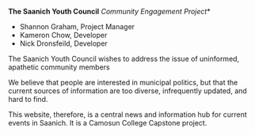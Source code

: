 **The Saanich Youth Council**
*Community Engagement Project**

- Shannon Graham, Project Manager
- Kameron Chow, Developer
- Nick Dronsfeild, Developer

The Saanich Youth Council wishes to address the issue of uninformed, apathetic community members

We believe that people are interested in municipal politics, but that the current sources of information are too diverse, infrequently updated, and hard to find. 

This website, therefore, is a central news and information hub for current events in Saanich. It is a Camosun College Capstone project.

